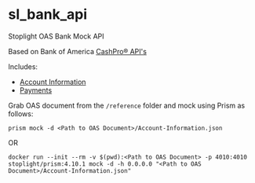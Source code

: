 # sl_bank_api
Stoplight OAS Bank Mock API

Based on Bank of America [CashPro® API's](https://developer.bankofamerica.com/CPODevPortal/apidocs/public/#/home)

Includes:

* [Account Information](https://developer.bankofamerica.com/CPODevPortal/apidocs/public/#/api/account-information)
* [Payments](https://developer.bankofamerica.com/CPODevPortal/apidocs/public/#/api/payments)

Grab OAS document from the `/reference` folder and mock using Prism as follows:

```
prism mock -d <Path to OAS Document>/Account-Information.json
```

OR

```
docker run --init --rm -v $(pwd):<Path to OAS Document> -p 4010:4010 stoplight/prism:4.10.1 mock -d -h 0.0.0.0 "<Path to OAS Document>/Account-Information.json"
```
